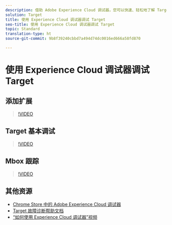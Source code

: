 ```yaml
---
description: 借助 Adobe Experience Cloud 调试器，您可以快速、轻松地了解 Target 实施。您可以快速查看库配置、检查请求以确保正确传递自定义参数、打开控制台日志记录以及禁用所有 Target 请求。在 Experience Cloud 中进行身份验证后，您可以使用功能强大的 Mbox 跟踪工具来检查您的活动和受众资格以及访客配置文件。
solution: Target
title: 使用 Experience Cloud 调试器调试 Target
seo-title: 使用 Experience Cloud 调试器调试 Target
topic: Standard
translation-type: ht
source-git-commit: 9b8f39240cbbd7a494d74dc0016ed666a58fd870

---
```



# 使用 Experience Cloud 调试器调试 Target

## 添加扩展

>[!VIDEO](https://video.tv.adobe.com/v/23114/?quality=12)

## Target 基本调试

>[!VIDEO](https://video.tv.adobe.com/v/23115/?quality=12)

## Mbox 跟踪

>[!VIDEO](https://video.tv.adobe.com/v/23113/?quality=12)

## 其他资源

+ [Chrome Store 中的 Adobe Experience Cloud 调试器](https://chrome.google.com/webstore/detail/adobe-experience-cloud-de/ocdmogmohccmeicdhlhhgepeaijenapj?hl=en)
+ [Target 故障诊断帮助文档](https://marketing.adobe.com/resources/help/zh_CN/target/target/r_troubleshooting_target.html)
+ [“如何使用 Experience Cloud 调试器”视频](https://helpx.adobe.com/cn/marketing-cloud-core/kt/using/experience-cloud-debugger-feature-video-use.html)
